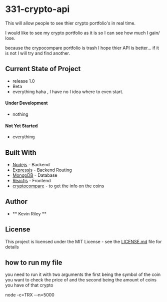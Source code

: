 # 331-crypto-api
This will allow people to see thier crypto portfolio's in real time. 

I would like to see my crypto portfolio as it is so I can see how much I gain/ lose.

because the crypocompare portfolio is trash I hope thier API is better... if it is not I will try and find another. 

## Current State of Project
* release 1.0
*  Beta
* everything haha , I have no I idea where to even start. 

#### Under Development
*  nothing

#### Not Yet Started
* everything


## Built With

* [Nodejs](https://nodejs.org/en/docs/) - Backend
* [Expressjs](http://expressjs.com/en/4x/api.html) - Backend Routing
* [MongoDB](https://docs.mongodb.com/) - Database
* [Reactjs](https://reactjs.org/) - Frontend
* [cryptocompare](https://www.cryptocompare.com/api/#introduction) - to get the info on the coins

## Author

* **  Kevin Riley **

## License

This project is licensed under the MIT License - see the [LICENSE.md](LICENSE.md) file for details


## how to run my file

you need to run it with two arguments the first being the symbol of the coin you want to check the price of 
and the second being the amount of coins you have of that crypto 

node -c=TRX --n=5000

